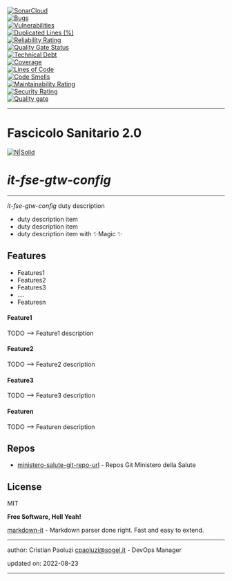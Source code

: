 [![SonarCloud](https://sonarcloud.io/images/project_badges/sonarcloud-black.svg)](https://sonarcloud.io/summary/new_code?id=it.finanze.sanita.fse2%3Agtw-config-ms)
<br/>
[![Bugs](https://sonarcloud.io/api/project_badges/measure?project=it.finanze.sanita.fse2%3Agtw-config-ms&metric=bugs)](https://sonarcloud.io/summary/new_code?id=it.finanze.sanita.fse2%3Agtw-config-ms)
<br/>
[![Vulnerabilities](https://sonarcloud.io/api/project_badges/measure?project=it.finanze.sanita.fse2%3Agtw-config-ms&metric=vulnerabilities)](https://sonarcloud.io/summary/new_code?id=it.finanze.sanita.fse2%3Agtw-config-ms)
<br/>
[![Duplicated Lines (%)](https://sonarcloud.io/api/project_badges/measure?project=it.finanze.sanita.fse2%3Agtw-config-ms&metric=duplicated_lines_density)](https://sonarcloud.io/summary/new_code?id=it.finanze.sanita.fse2%3Agtw-config-ms)
<br/>
[![Reliability Rating](https://sonarcloud.io/api/project_badges/measure?project=it.finanze.sanita.fse2%3Agtw-config-ms&metric=reliability_rating)](https://sonarcloud.io/summary/new_code?id=it.finanze.sanita.fse2%3Agtw-config-ms)
<br/>
[![Quality Gate Status](https://sonarcloud.io/api/project_badges/measure?project=it.finanze.sanita.fse2%3Agtw-config-ms&metric=alert_status)](https://sonarcloud.io/summary/new_code?id=it.finanze.sanita.fse2%3Agtw-config-ms)
<br/>
[![Technical Debt](https://sonarcloud.io/api/project_badges/measure?project=it.finanze.sanita.fse2%3Agtw-config-ms&metric=sqale_index)](https://sonarcloud.io/summary/new_code?id=it.finanze.sanita.fse2%3Agtw-config-ms)
<br/>
[![Coverage](https://sonarcloud.io/api/project_badges/measure?project=it.finanze.sanita.fse2%3Agtw-config-ms&metric=coverage)](https://sonarcloud.io/summary/new_code?id=it.finanze.sanita.fse2%3Agtw-config-ms)
<br/>
[![Lines of Code](https://sonarcloud.io/api/project_badges/measure?project=it.finanze.sanita.fse2%3Agtw-config-ms&metric=ncloc)](https://sonarcloud.io/summary/new_code?id=it.finanze.sanita.fse2%3Agtw-config-ms)
<br/>
[![Code Smells](https://sonarcloud.io/api/project_badges/measure?project=it.finanze.sanita.fse2%3Agtw-config-ms&metric=code_smells)](https://sonarcloud.io/summary/new_code?id=it.finanze.sanita.fse2%3Agtw-config-ms)
<br/>
[![Maintainability Rating](https://sonarcloud.io/api/project_badges/measure?project=it.finanze.sanita.fse2%3Agtw-config-ms&metric=sqale_rating)](https://sonarcloud.io/summary/new_code?id=it.finanze.sanita.fse2%3Agtw-config-ms)
<br/>
[![Security Rating](https://sonarcloud.io/api/project_badges/measure?project=it.finanze.sanita.fse2%3Agtw-config-ms&metric=security_rating)](https://sonarcloud.io/summary/new_code?id=it.finanze.sanita.fse2%3Agtw-config-ms)
<br/>
[![Quality gate](https://sonarcloud.io/api/project_badges/quality_gate?project=it.finanze.sanita.fse2%3Agtw-config-ms)](https://sonarcloud.io/summary/new_code?id=it.finanze.sanita.fse2%3Agtw-config-ms)
<br/>

---

# Fascicolo Sanitario 2.0
[![N|Solid](https://www.sogei.it/content/dam/sogei/loghi/Sogei_logo_304.svg)](https://www.sogei.it/it/sogei-homepage.html)

# _it-fse-gtw-config_


---

_it-fse-gtw-config_ duty description
- duty description item
- duty description item
- duty description item with ✨Magic ✨

## Features
- Features1
- Features2
- Features3
- ....
- Featuresn

#### Feature1
TODO --> Feature1 description

#### Feature2
TODO --> Feature2 description

#### Feature3
TODO --> Feature3 description

#### Featuren
TODO --> Featuren description

## Repos
- [ministero-salute-git-repo-url] - Repos Git Ministero della Salute

## License

MIT

**Free Software, Hell Yeah!**

[markdown-it] - Markdown parser done right. Fast and easy to extend.

[//]: # (These are reference links used in the body of this note and get stripped out when the markdown processor does its job. There is no need to format nicely because it shouldn't be seen. Thanks SO - http://stackoverflow.com/questions/4823468/store-comments-in-markdown-syntax)
[markdown-it]: <https://github.com/markdown-it/markdown-it>
[ministero-salute-git-repo-url]: <https://github.com/ministero-salute/it-fse-gtw-config.git>
[Spring Boot]: <https://spring.io/projects/spring-boot>
[Maven]: <https://maven.apache.org/>

---
author: Cristian Paoluzi <cpaoluzi@sogei.it> - DevOps Manager

updated on: 2022-08-23

---